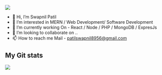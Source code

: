 ![](https://komarev.com/ghpvc/?username=issc-Swapnil&color=blue&label=Profile-Views)

- 👋 Hi, I’m Swapnil Patil
- 👀 I’m interested in MERN / Web Development/ Software Development
- 🌱 I’m currently working On - React / Node / PHP / MongoDB / ExpresJs
- 💞️ I’m looking to collaborate on ..
- 📫 How to reach me Mail -  patilswapnil8956@gmail.com


<h2>My Git stats</h2>
<img src="https://github-readme-stats.vercel.app/api?username=issc-Swapnil&&show_icons=true&count_private=true&theme=radical"/>
<!---
issc-Swapnil/issc-Swapnil is a ✨ special ✨ repository because its `README.md` (this file) appears on your GitHub profile.
You can click the Preview link to take a look at your changes.
--->
